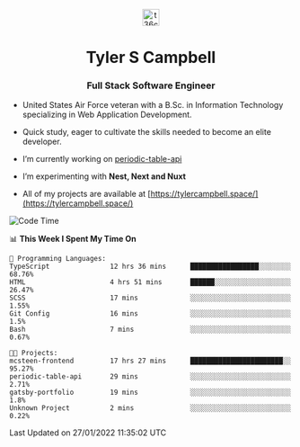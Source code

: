 <p align="center">
<a href="https://www.linkedin.com/in/t36campbell" target="blank"><img align="center" src="https://ik.imagekit.io/t36campbell/Portfolio/linkedin.png.original_m8bbGgPh6.png" alt="t36campbell" height="30" width="30" /></a>
</p>
<h1 align="center">Tyler S Campbell</h1>
<h3 align="center">Full Stack Software Engineer</h3>

* United States Air Force veteran with a B.Sc. in Information Technology specializing in Web Application Development. 

* Quick study, eager to cultivate the skills needed to become an elite developer.

* I’m currently working on [periodic-table-api](https://github.com/t36campbell/periodic-table-api)

* I’m experimenting with **Nest, Next and Nuxt**

* All of my projects are available at [https://tylercampbell.space/](https://tylercampbell.space/)

<!--START_SECTION:waka-->
![Code Time](http://img.shields.io/badge/Code%20Time-1%2C366%20hrs%2023%20mins-blue)

📊 **This Week I Spent My Time On** 

```text
💬 Programming Languages: 
TypeScript               12 hrs 36 mins      █████████████████░░░░░░░░   68.76% 
HTML                     4 hrs 51 mins       ██████░░░░░░░░░░░░░░░░░░░   26.47% 
SCSS                     17 mins             ░░░░░░░░░░░░░░░░░░░░░░░░░   1.55% 
Git Config               16 mins             ░░░░░░░░░░░░░░░░░░░░░░░░░   1.5% 
Bash                     7 mins              ░░░░░░░░░░░░░░░░░░░░░░░░░   0.67%

🐱‍💻 Projects: 
mcsteen-frontend         17 hrs 27 mins      ███████████████████████░░   95.27% 
periodic-table-api       29 mins             ░░░░░░░░░░░░░░░░░░░░░░░░░   2.71% 
gatsby-portfolio         19 mins             ░░░░░░░░░░░░░░░░░░░░░░░░░   1.8% 
Unknown Project          2 mins              ░░░░░░░░░░░░░░░░░░░░░░░░░   0.22%

```


 Last Updated on 27/01/2022 11:35:02 UTC
<!--END_SECTION:waka-->
